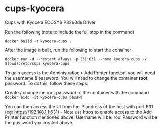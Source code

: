 # cups-kyocera
Cups with Kyocera ECOSYS P3260dn Driver

Run the following (note to include the full stop in the command)

```docker build -t kyocera-cups .```

After the image is built, run the following to start the container

```docker run -d --restart always -p 631:631 --name kyocera-cups -v $(pwd):/etc/cups kyocera-cups```

To gain access to the Administration > Add Printer function, you will need the username & password. You will need to change the container **root** password. To do this, follow these steps:

Create / change the root password of the container with the command ```docker exec -it kyocera-cups passwd```

You can then access the UI from the IP address of the host with port 631 (eg: https://192.168.1.1:631) - Note use https to enable access to the Add Printer function mentioned above.
Username will be: root
Password will be the password you created above.
